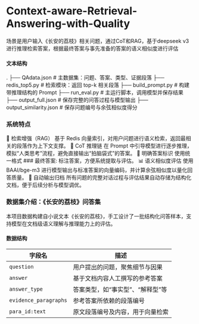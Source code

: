 # Context-aware-Retrieval-Answering-with-Quality

场景是用户输入《长安的荔枝》相关问题，通过CoT和RAG，基于deepseek v3进行推理检索答案，根据最终答案与事先准备的答案的语义相似度进行评估

#### 文本结构
.
├── QAdata.json               # 主数据集：问题、答案、类型、证据段落
├── redis_top5.py            # 检索模块：返回 top-k 相关段落
├── build_prompt.py          # 构建带推理结构的 Prompt
├── run_eval.py              # 主运行脚本，调用模型并保存结果
├── output_full.json         # 保存完整的问答过程与模型输出
├── output_similarity.json   # 保存问题编号与余弦相似度得分

### 系统特点
🚀 检索增强（RAG）
基于 Redis 向量索引，对用户问题进行语义检索，返回最相关的段落作为上下文支撑。
🧩 CoT 推理链
在 Prompt 中引导模型进行逐步推理，模拟“人类思考”流程，避免直接输出“拍脑袋式”的答案。
📌 明确答案标识
使用统一格式 ### 最终答案: 标注答案，方便系统提取与评估。
📊 语义相似度评估
使用 BAAI/bge-m3 进行模型输出与标准答案的向量编码，并计算余弦相似度以量化回答质量。
📝 自动输出归档
所有问题的完整对话过程与评估结果自动存储为结构化文档，便于后续分析与模型调优。

### 数据集介绍：《长安的荔枝》问答集
本项目数据构建自小说文本《长安的荔枝》，手工设计了一批结构化问答样本，支持模型在文档级语义理解与推理能力上的评估。

#### 数据结构
| 字段名                   | 描述                 |
| --------------------- | ------------------ |
| `question`            | 用户提出的问题，聚焦细节与因果    |
| `answer`              | 基于文档内容人工撰写的参考答案    |
| `answer_type`         | 答案类型，如“事实型”、“解释型”等 |
| `evidence_paragraphs` | 参考答案所依赖的段落编号       |
| `para_id:text`        | 原文段落编号及内容，用于向量检索   |
